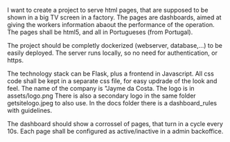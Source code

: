 I want to create a project to serve html pages, that are supposed to be shown in a big TV screen in a factory.
The pages are dashboards, aimed at giving the workers information abaout the performance of the operation.
The pages shall be html5, and all in Portugueses (from Portugal).

The project should be completly dockerized (webserver, database,...) to be easily deployed.
The server runs locally, so no need for authentication, or https.

The technology stack can be Flask, plus a frontend in Javascript.
All css code shall be kept in a separate css file, for easy updrade of the look and feel.
The name of the company is "Jayme da Costa. The logo is in assets/logo.png
There is also a secondary logo in the same folder getsitelogo.jpeg to also use.
In the docs folder there is a dashboard_rules with guidelines.

The dashboard should show a corrossel of pages, that turn in a cycle every 10s.
Each page shall be configured as active/inactive in a admin backoffice.


